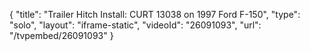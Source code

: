{
    "title": "Trailer Hitch Install: CURT 13038 on 1997 Ford F-150",
    "type": "solo",
    "layout": "iframe-static",
    "videoId": "26091093",
    "url": "\/tvpembed\/26091093"
}